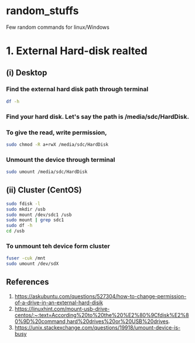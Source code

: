 # random_stuffs
Few random commands for linux/Windows

# 1. External Hard-disk realted
## (i) Desktop
### Find the external hard disk path through terminal
```bash
df -h
```
### Find your hard disk. Let's say the path is /media/sdc/HardDisk. 
### To give the read, write permission,
```bash
sudo chmod -R a+rwX /media/sdc/HardDisk
```
### Unmount the device through terminal
```bash
sudo umount /media/sdc/HardDisk
```
## (ii) Cluster (CentOS)
```bash
sudo fdisk -l
sudo mkdir /usb
sudo mount /dev/sdc1 /usb
sudo mount | grep sdc1
sudo df -h
cd /usb
```
### To unmount teh device form cluster
```bash
fuser -cuk /mnt
sudo umount /dev/sdX
```

## References
1. https://askubuntu.com/questions/527304/how-to-change-permission-of-a-drive-in-an-external-hard-disik
2. https://linuxhint.com/mount-usb-drive-centos/:~:text=According%20to%20the%20%E2%80%9Cfdisk%E2%80%9D%20command,hard%20drives%20or%20USB%20drives.
3. https://unix.stackexchange.com/questions/19918/umount-device-is-busy

